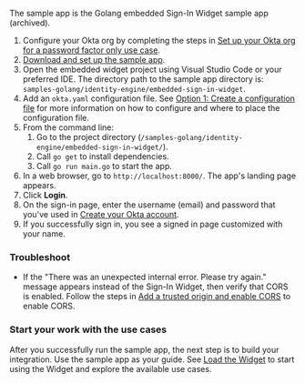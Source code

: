 
The sample app is the Golang embedded Sign-In Widget sample app (archived).

1. Configure your Okta org by completing the steps in [Set up your Okta org for a password factor only use case](/docs/guides/set-up-org/#set-up-your-okta-org-for-a-password-factor-only-use-case).
1. [Download and set up the sample app](/docs/guides/oie-embedded-common-download-setup-app/go/main/).
1. Open the embedded widget project using Visual Studio Code or your preferred IDE. The directory path to the sample app directory is: `samples-golang/identity-engine/embedded-sign-in-widget`.
1. Add an `okta.yaml` configuration file. See [Option 1: Create a configuration file](/docs/guides/oie-embedded-common-download-setup-app/go/main/#option-1-create-a-configuration-file) for more information on how to configure and where to place the configuration file.
1. From the command line:
   1. Go to the project directory (`/samples-golang/identity-engine/embedded-sign-in-widget/`).
   1. Call `go get` to install dependencies.
   1. Call `go run main.go` to start the app.
1. In a web browser, go to `http://localhost:8000/`. The app's landing page appears.
1. Click **Login**.
1. On the sign-in page, enter the username (email) and password that you've used in [Create your Okta account](/docs/guides/set-up-org/#create-your-okta-account).
1. If you successfully sign in, you see a signed in page customized with your name.

### Troubleshoot

* If the "There was an unexpected internal error. Please try again." message appears instead of the Sign-In Widget, then verify that CORS is enabled. Follow the steps in [Add a trusted origin and enable CORS](/docs/guides/oie-embedded-common-org-setup/go/main/#add-a-trusted-origin-and-enable-cors) to enable CORS.

### Start your work with the use cases

After you successfully run the sample app, the next step is to build your integration. Use the sample app as your guide. See [Load the Widget](/docs/guides/oie-embedded-widget-use-case-load/go/main/) to start using the Widget and explore the available use cases.
